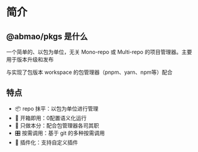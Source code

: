 # 简介
## @abmao/pkgs 是什么
一个简单的、以包为单位，无关 Mono-repo 或 Multi-repo 的项目管理器。主要用于版本升级和发布

与实现了包版本 workspace 的包管理器（pnpm、yarn、npm等）配合

## 特点
- 📦 repo 抹平：以包为单位进行管理
- 🎁 开箱即用：0配置语义化运行
- 🐚 只做本分：配合包管理器各司其职
- 🎛️ 按需调用：基于 git 的多种按需调用
- 🔌 插件化：支持自定义插件